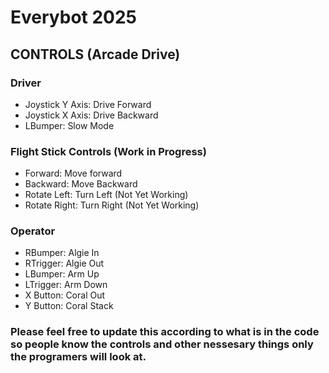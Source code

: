 ﻿# Everybot 2025

## CONTROLS (Arcade Drive)
### Driver
- Joystick Y Axis: Drive Forward
- Joystick X Axis: Drive Backward
- LBumper: Slow Mode

### Flight Stick Controls (Work in Progress)
- Forward: Move forward
- Backward: Move Backward
- Rotate Left: Turn Left (Not Yet Working)
- Rotate Right: Turn Right (Not Yet Working)

### Operator
- RBumper: Algie In
- RTrigger: Algie Out
- LBumper: Arm Up
- LTrigger: Arm Down
- X Button: Coral Out
- Y Button: Coral Stack

### Please feel free to update this according to what is in the code so people know the controls and other nessesary things only the programers will look at.
